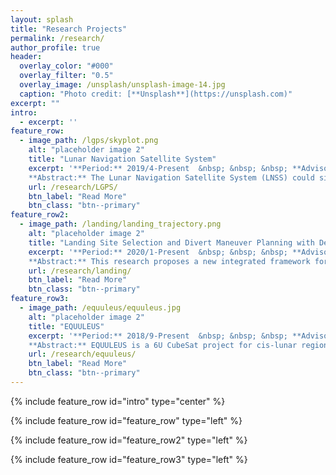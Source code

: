 ```yaml
---
layout: splash
title: "Research Projects"
permalink: /research/
author_profile: true
header:
  overlay_color: "#000"
  overlay_filter: "0.5"
  overlay_image: /unsplash/unsplash-image-14.jpg
  caption: "Photo credit: [**Unsplash**](https://unsplash.com)"
excerpt: ""
intro: 
  - excerpt: ''
feature_row:
  - image_path: /lgps/skyplot.png
    alt: "placeholder image 2"
    title: "Lunar Navigation Satellite System"
    excerpt: '**Period:** 2019/4-Present  &nbsp; &nbsp; &nbsp; **Advisor:** Prof.Funase (UTokyo) <br> <br>
    **Abstract:** The Lunar Navigation Satellite System (LNSS) could significantly improve the operational capability and flexibility of future lunar missions by providing real-time, continuous, and highly accurate positioning services to lunar users. I am studying the system configuration optimization, development strategy optimization, and autonomous operation strategies of LNSS.'
    url: /research/LGPS/
    btn_label: "Read More"
    btn_class: "btn--primary"
feature_row2:
  - image_path: /landing/landing_trajectory.png
    alt: "placeholder image 2"
    title: "Landing Site Selection and Divert Maneuver Planning with Deep Reinforcement Learning"
    excerpt: '**Period:** 2020/1-Present  &nbsp; &nbsp; &nbsp; **Advisor:** Prof.Ho (Georgia Tech) <br> <br>
    **Abstract:** This research proposes a new integrated framework for identifying safe landing locations and planning in-flight divert maneuvers. I build a reinforcement learning framework that optimizes a landing site selection strategy concurrently with a guidance and control strategy to the target landing site to achieve a safe and efficient landing trajectory at a system-level.'
    url: /research/landing/
    btn_label: "Read More"
    btn_class: "btn--primary"
feature_row3:
  - image_path: /equuleus/equuleus.jpg
    alt: "placeholder image 2"
    title: "EQUULEUS"
    excerpt: '**Period:** 2018/9-Present  &nbsp; &nbsp; &nbsp; **Advisor:** Prof.Funase (UTokyo) <br> <br>
    **Abstract:** EQUULEUS is a 6U CubeSat project for cis-lunar region exploration, which is developed by JAXA and The University of Tokyo. I am mainly working on thermal analysis, simulator implementation, and on-board software development. '
    url: /research/equuleus/
    btn_label: "Read More"
    btn_class: "btn--primary"
---
```


{% include feature_row id="intro" type="center" %}

{% include feature_row id="feature_row" type="left" %}

{% include feature_row id="feature_row2" type="left" %}

{% include feature_row id="feature_row3" type="left" %}